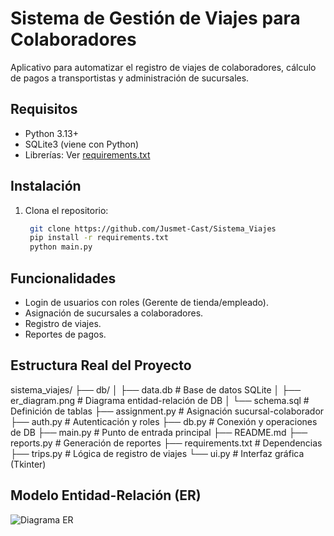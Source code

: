 # Sistema de Gestión de Viajes para Colaboradores
Aplicativo para automatizar el registro de viajes de colaboradores, 
cálculo de pagos a transportistas y administración de sucursales.

## Requisitos
- Python 3.13+
- SQLite3 (viene con Python)
- Librerías: Ver [requirements.txt](./requirements.txt)

## Instalación
1. Clona el repositorio:
   ```bash
    git clone https://github.com/Jusmet-Cast/Sistema_Viajes
    pip install -r requirements.txt
    python main.py

## Funcionalidades
- Login de usuarios con roles (Gerente de tienda/empleado).
- Asignación de sucursales a colaboradores.
- Registro de viajes.
- Reportes de pagos.

## Estructura Real del Proyecto
sistema_viajes/
├── db/
│   ├── data.db           # Base de datos SQLite
│   ├── er_diagram.png    # Diagrama entidad-relación de DB
│   └── schema.sql        # Definición de tablas
├── assignment.py         # Asignación sucursal-colaborador
├── auth.py               # Autenticación y roles
├── db.py                 # Conexión y operaciones de DB
├── main.py               # Punto de entrada principal
├── README.md
├── reports.py            # Generación de reportes
├── requirements.txt      # Dependencias
├── trips.py              # Lógica de registro de viajes
└── ui.py                 # Interfaz gráfica (Tkinter)

## Modelo Entidad-Relación (ER)
![Diagrama ER](./db/er_diagram.png)  
